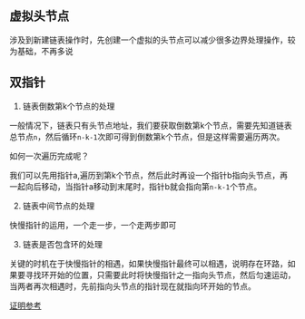 ## 虚拟头节点

涉及到新建链表操作时，先创建一个虚拟的头节点可以减少很多边界处理操作，较为基础，不再多说

## 双指针

1. 链表倒数第k个节点的处理

一般情况下，链表只有头节点地址，我们要获取倒数第k个节点，需要先知道链表总节点`n`，然后循环`n-k-1`次即可得到倒数第k个节点，但是这样需要遍历两次。

如何一次遍历完成呢？

我们可以先用指针a,遍历到第k个节点，然后此时再设一个指针b指向头节点，再一起向后移动，当指针a移动到末尾时，指针b就会指向第`n-k-1`个节点。

2. 链表中间节点的处理

快慢指针的运用，一个走一步，一个走两步即可

3. 链表是否包含环的处理

关键的时机在于快慢指针的相遇，如果快慢指针最终可以相遇，说明存在环路，如果要寻找环开始的位置，只需要此时将快慢指针之一指向头节点，然后匀速运动，当两者再次相遇时，先前指向头节点的指针现在就指向环开始的节点。

[证明参考](https://juejin.cn/post/6854573211137343501)





